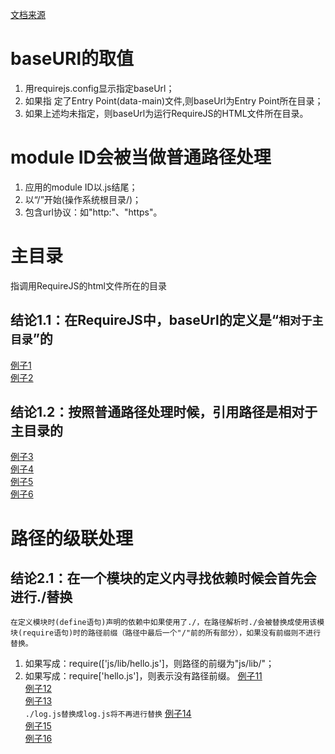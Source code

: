 [文档来源](https://www.jianshu.com/p/99321f292776)
# baseURl的取值
1. 用requirejs.config显示指定baseUrl；  
2. 如果指 定了Entry Point(data-main)文件,则baseUrl为Entry Point所在目录；  
3. 如果上述均未指定，则baseUrl为运行RequireJS的HTML文件所在目录。  
# module ID会被当做普通路径处理
1. 应用的module ID以.js结尾；
2. 以“/”开始(操作系统根目录/)；
3. 包含url协议：如"http:"、"https"。
# 主目录
指调用RequireJS的html文件所在的目录  
## 结论1.1：在RequireJS中，baseUrl的定义是“`相对于主目录`”的  
[例子1](./demo01)  
[例子2](./demo02)  
## 结论1.2：按照普通路径处理时候，引用路径是相对于主目录的
[例子3](./demo03)  
[例子4](./demo04)  
[例子5](./demo05)  
[例子6](./demo06)  
# 路径的级联处理
## 结论2.1：在一个模块的定义内寻找依赖时候会首先会进行./替换
`在定义模块时(define语句)声明的依赖中如果使用了./，在路径解析时./会被替换成使用该模块(require语句)时的路径前缀（路径中最后一个"/"前的所有部分），如果没有前缀则不进行替换。`
1. 如果写成：require(['js/lib/hello.js']，则路径的前缀为"js/lib/"；
2. 如果写成：require['hello.js']，则表示没有路径前缀。
[例子11](./demo11)  
[例子12](./demo12)  
[例子13](./demo13)  
`./log.js替换成log.js将不再进行替换`
[例子14](./demo14)  
[例子15](./demo15)  
[例子16](./demo16)  
